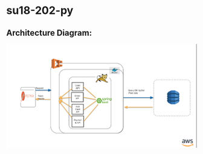 # su18-202-py

Architecture Diagram:
---------------------

![alt text](https://github.com/nguyensjsu/su18-202-py/blob/master/Architecture_diagram.png)

